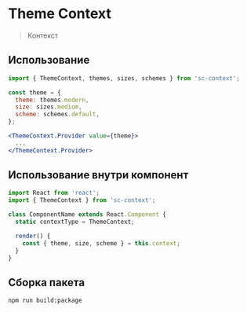 # Theme Context
> Контекст

## Использование
```javascript
import { ThemeContext, themes, sizes, schemes } from 'sc-context';

const theme = {
  theme: themes.modern,
  size: sizes.medium,
  scheme: schemes.default,
};
```
```jsx
<ThemeContext.Provider value={theme}>
  ...
</ThemeContext.Provider>
```

## Использование внутри компонент
```javascript
import React from 'react';
import { ThemeContext } from 'sc-context';

class ComponentName extends React.Component {
  static contextType = ThemeContext;

  render() {
    const { theme, size, scheme } = this.context;
  }
}
```

## Сборка пакета

```shell script
npm run build:package
```


